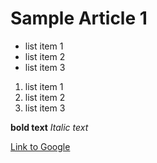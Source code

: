 # Sample Article 1

- list item 1
- list item 2
- list item 3

1. list item 1
2. list item 2
3. list item 3

**bold text**
*Italic text*

[Link to Google](https://www.google.com)